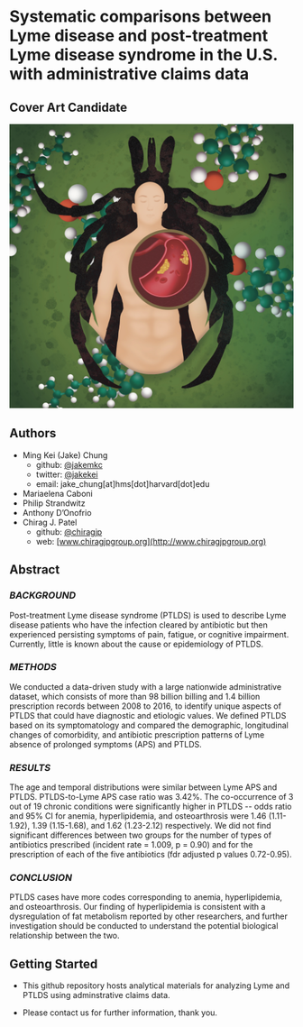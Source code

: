 # Systematic comparisons between Lyme disease and post-treatment Lyme disease syndrome in the U.S. with administrative claims data

## Cover Art Candidate
<img src="https://github.com/jakemkc/lyme_como/blob/main/cover/042123%20Github.jpg">

## Authors
- Ming Kei (Jake) Chung
  - github: [\@jakemkc](http://github.com/jakemkc)
  - twitter: [\@jakekei](http://twitter.com/jakekei)
  - email: jake_chung[at]hms[dot]harvard[dot]edu
- Mariaelena Caboni
- Philip Strandwitz
- Anthony D’Onofrio
- Chirag J. Patel
  - github: [\@chiragjp](http://github.com/chiragjp)
  - web: [www.chiragjpgroup.org](http://www.chiragjpgroup.org)

<!---
## Authors
- Ming Kei (Jake) Chung
  - github: [\@jakemkc](http://github.com/jakemkc)
  - twitter: [\@jakekei](http://twitter.com/jakekei)
  - email: jake_chung[at]hms[dot]harvard[dot]edu
- Germaine M. Buck Louis
  - email: glouis[at]gmu[dot]edu
- Kurunthachalam Kannan
  - email: kurunthachalam[dot]kannan[at]health[dot]ny[dot]gov
- Chirag J. Patel
  - github: [\@chiragjp](http://github.com/chiragjp)
  - web: [www.chiragjpgroup.org](http://www.chiragjpgroup.org)
--->

## Abstract
### *BACKGROUND*
Post-treatment Lyme disease syndrome (PTLDS) is used to describe Lyme disease patients who have the infection cleared by antibiotic but then experienced persisting symptoms of pain, fatigue, or cognitive impairment. Currently, little is known about the cause or epidemiology of PTLDS.


### *METHODS*
We conducted a data-driven study with a large nationwide administrative dataset, which consists of more than 98 billion billing and 1.4 billion prescription records between 2008 to 2016, to identify unique aspects of PTLDS that could have diagnostic and etiologic values. We defined PTLDS based on its symptomatology and compared the demographic, longitudinal changes of comorbidity, and antibiotic prescription patterns of Lyme absence of prolonged symptoms (APS) and PTLDS.


### *RESULTS* 
The age and temporal distributions were similar between Lyme APS and PTLDS. PTLDS-to-Lyme APS case ratio was 3.42%. The co-occurrence of 3 out of 19 chronic conditions were significantly higher in PTLDS -- odds ratio and 95% CI for anemia, hyperlipidemia, and osteoarthrosis were 1.46 (1.11-1.92), 1.39 (1.15-1.68), and 1.62 (1.23-2.12) respectively. We did not find significant differences between two groups for the number of types of antibiotics prescribed (incident rate = 1.009, p = 0.90) and for the prescription of each of the five antibiotics (fdr adjusted p values 0.72-0.95).


### *CONCLUSION* 
PTLDS cases have more codes corresponding to anemia, hyperlipidemia, and osteoarthrosis. Our finding of hyperlipidemia is consistent with a dysregulation of fat metabolism reported by other researchers, and further investigation should be conducted to understand the potential biological relationship between the two.


## Getting Started
- This github repository hosts analytical materials for analyzing Lyme and PTLDS using adminstrative claims data.
<!---
- Code for data clean-up, processing, analysis, and visulization can be found on [GitHub](https://github.com/jakemkc/ptlds)
- Main findings of our study can be found [here](results/results.md)
- Preprint paper can be downloaded from [BioRxiv](https://doi.org/10.1101/175513)
--->
- Please contact us for further information, thank you.

